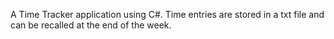 A Time Tracker application using C#.
Time entries are stored in a txt file and can be recalled at the end of the week.
